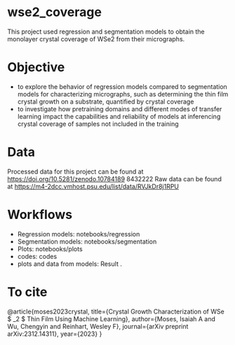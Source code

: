 # wse2_coverage
This project used regression and segmentation models to obtain the monolayer crystal coverage of WSe2 from their micrographs. 

# Objective
- to explore the behavior of regression models compared to segmentation models for characterizing micrographs, such as determining the thin film crystal growth on a substrate, quantified by crystal coverage
- to investigate how pretraining domains and different modes of transfer learning impact the capabilities and reliability of models at inferencing crystal coverage of samples not included in the training

# Data
Processed data for this project can be found at https://doi.org/10.5281/zenodo.10784189
8432222
Raw data can be found at https://m4-2dcc.vmhost.psu.edu/list/data/RVJkDr8j1RPU

# Workflows
- Regression models: notebooks/regression
- Segmentation models: notebooks/segmentation
- Plots: notebooks/plots
- codes: codes
- plots and data from models: Result
. 
# To cite
@article{moses2023crystal,
  title={Crystal Growth Characterization of WSe $ \_2 $ Thin Film Using Machine Learning},
  author={Moses, Isaiah A and Wu, Chengyin and Reinhart, Wesley F},
  journal={arXiv preprint arXiv:2312.14311},
  year={2023}
}



